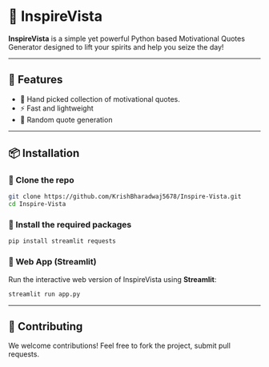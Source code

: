 # 🌟 InspireVista

**InspireVista** is a simple yet powerful Python based Motivational Quotes Generator designed to lift your spirits and help you seize the day!

---

## 🚀 Features

* 🧠 Hand picked collection of motivational quotes.
* ⚡ Fast and lightweight
* 🔄 Random quote generation

---

## 📦 Installation

### 🔹 Clone the repo

```bash
git clone https://github.com/KrishBharadwaj5678/Inspire-Vista.git
cd Inspire-Vista
```

### 🔹 Install the required packages

```bash
pip install streamlit requests
```

### 🔹 Web App (Streamlit)

Run the interactive web version of InspireVista using **Streamlit**:

```bash
streamlit run app.py
```

---

## 🙌 Contributing

We welcome contributions! Feel free to fork the project, submit pull requests.
